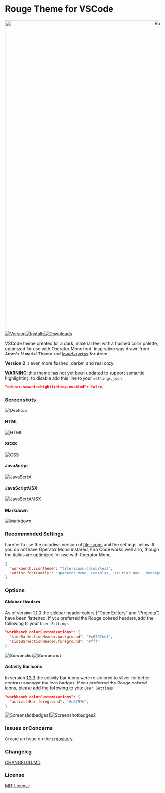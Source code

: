 # Rouge Theme for VSCode

<p align="center">
  <a href="https://github.com/josefaidt/rouge-theme">
    <img
      alt="Rouge"
      src="https://raw.githubusercontent.com/josefaidt/rouge-theme/main/img/banner2.png"
      width="1000"
    />
  </a>
</p>

[![Version](https://vsmarketplacebadge.apphb.com/version/josef.rouge-theme.svg)](https://marketplace.visualstudio.com/items?itemName=josef.rouge-theme)[![Installs](https://vsmarketplacebadge.apphb.com/installs/josef.rouge-theme.svg)](https://marketplace.visualstudio.com/items?itemName=josef.rouge-theme)[![Downloads](https://vsmarketplacebadge.apphb.com/downloads/josef.rouge-theme.svg)](https://marketplace.visualstudio.com/items?itemName=josef.rouge-theme)

VSCode theme created for a dark, material feel with a flushed color palette, optimized for use with Operator Mono font.
Inspiration was drawn from Atom's Material Theme and [loved-syntax](https://github.com/DanielPintilei/atom-loved-syntax) for Atom.

**Version 2** is even more flushed, darker, and real cozy.

**WARNING**: this theme has not yet been updated to support semantic highlighting, to disable add this line to your `settings.json`

```json
"editor.semanticHighlighting.enabled": false,
```

### Screenshots

![Desktop](https://raw.githubusercontent.com/josefaidt/rouge-theme/main/img/rouge-desktop-1_4.png)

#### HTML

![HTML](https://raw.githubusercontent.com/josefaidt/rouge-theme/main/img/rouge-html-1_3_1.png)

#### SCSS

![CSS](https://raw.githubusercontent.com/josefaidt/rouge-theme/main/img/rouge-scss-1_4.png)

#### JavaScript

![JavaScript](https://raw.githubusercontent.com/josefaidt/rouge-theme/main/img/rouge-js-1_3_1.png)

#### JavaScript/JSX

![JavaScript/JSX](https://raw.githubusercontent.com/josefaidt/rouge-theme/main/img/rouge-jsx-1_2_3.png)

#### Markdown

![Markdown](https://raw.githubusercontent.com/josefaidt/rouge-theme/main/img/rouge-md-1_3_1.png)

### Recommended Settings

I prefer to use the colorless version of [file-icons](https://marketplace.visualstudio.com/items?itemName=file-icons.file-icons) and the settings below. If you do not have Operator Mono installed, Fira Code works well also, though the italics are optimized for use with Operator Mono.

```json
{
  "workbench.iconTheme": "file-icons-colourless",
  "editor.fontFamily": "Operator Mono, Consolas, 'Courier New', monospace"
}
```

### Options

#### Sidebar Headers

As of version [1.1.0](https://github.com/josefaidt/rouge-theme/blob/main/CHANGELOG.md#110---2017-10-11) the sidebar header colors ("Open Editors" and "Projects") have been flattened. If you preferred the Rouge colored headers, add the following to your `User Settings`

```json
"workbench.colorCustomizations": {
  "sideBarSectionHeader.background": "#c6797edf",
  "sideBarSectionHeader.foreground": "#fff"
}
```

![Screenshot](https://raw.githubusercontent.com/josefaidt/rouge-theme/main/img/screenshot04b.png)![Screenshot](https://raw.githubusercontent.com/josefaidt/rouge-theme/main/img/screenshot04a.png)

#### Activity Bar Icons

In version [1.3.3](https://github.com/josefaidt/rouge-theme/releases/tag/v1.3.3) the activity bar icons were re-colored to silver for better contrast amongst the icon badges. If you preferred the Rouge colored icons, please add the following to your `User Settings`

```json
"workbench.colorCustomizations": {
  "activityBar.foreground": "#c6797e",
}
```

![Screenshotbadges1](https://raw.githubusercontent.com/josefaidt/rouge-theme/main/img/rouge-ed-badges-1_3_2_small.png)![Screenshotbadges2](https://raw.githubusercontent.com/josefaidt/rouge-theme/main/img/rouge-ed-badges-1_3_3_small.png)

### Issues or Concerns

Create an issue on the [repository](https://github.com/josefaidt/rouge-theme/issues).

### Changelog

[CHANGELOG.MD](https://github.com/josefaidt/rouge-theme/blob/main/CHANGELOG.md)

### License

[MIT License](./LICENSE)

